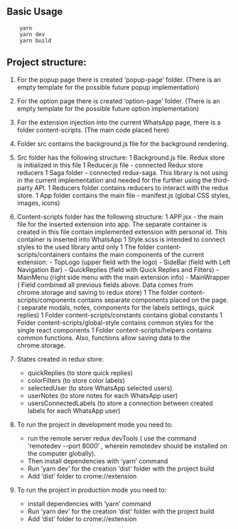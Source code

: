
## Basic Usage

``` 
    yarn
    yarn dev
    yarn build
```

## Project structure:


1. For the popup page there is created ‘popup-page’ folder. (There is an empty template for the possible future popup implementation)

2. For the option page there is created ‘option-page’ folder. (There is an empty template for the possible future option implementation)

3. For the extension injection into the current WhatsApp page, there is a folder content-scripts. (The main code placed here)

4. Folder src contains the background.js file for the background rendering.

5. Src folder has the following structure:
    1 Background.js file. Redux store is initialized in this file
    1 Reducer.js file - connected Redux store reducers
    1 Saga folder - connected redux-saga. This library is not using in the current implementation and needed for the further using the third-party API.
    1 Reducers folder contains reducers to interact with the redux store.
    1 App folder contains the main file - manifest.js (global CSS styles, images, icons)

6. Content-scripts folder has the following structure:
    1 APP.jsx - the main file for the inserted extension into app. The separate container is created in this file contain implemented extension with personal id. This container is inserted into WhatsApp 
    1 Style.scss is intended to connect styles to the used library antd only
    1 The folder content-scripts/containers contains the main components of the current extension: 
        - TopLogo (upper field with the logo) 
        - SideBar (field with Left Navigation Bar)
        - QuickReplies (field with Quick Replies and Filters)
        - MainMenu (right side menu with the main extension info)
        - MainWrapper ( Field combined all previous fields above. Data comes from chrome.storage and saving to redux store)
    1 The folder content-scripts/components contains separate components placed on the page. ( separate modals, notes, components for the labels settings, quick replies)
    1 Folder content-scripts/constants  contains global constants 
    1 Folder content-scripts/global-style contains common styles for the single react components
    1 Folder content-scripts/helpers contains common functions. Also, functions allow saving data to the chrome.storage.

7. States created in redux store: 
    - quickReplies (to store quick replies)
    - colorFilters (to store color labels)
    - selectedUser (to store WhatsApp selected users)
    - userNotes (to store notes for each WhatsApp user)
    - usersConnectedLabels (to store a connection between created labels for each WhatsApp user)

8. To run the project in development mode you need to:
    - run the remote server redux devTools ( use the command ‘remotedev --port 8000’ , wherein remotedev should be installed on the computer globally).
    - Then install dependencies with ‘yarn’ command
    - Run ‘yarn dev’ for the creation ‘dist’ folder with the project build
    - Add ‘dist’ folder to crome://extension

9. To run the project in production mode you need to:
    - install dependencies with ‘yarn’ command
    - Run ‘yarn dev’ for the creation ‘dist’ folder with the project build
    - Add ‘dist’ folder to crome://extension

